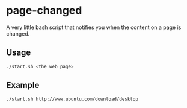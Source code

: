 page-changed
============

A very little bash script that notifies you when the content on a page is changed.

## Usage

```sh
./start.sh <the web page>
```

## Example

```sh
./start.sh http://www.ubuntu.com/download/desktop
```
